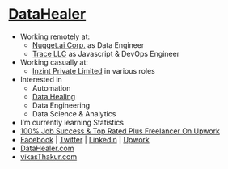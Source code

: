 # [DataHealer](https://datahealer.com)
- Working remotely at:
  - [Nugget.ai Corp.](https://nugget.ai) as Data Engineer
  - [Trace LLC](https://tracevt.com) as Javascript & DevOps Engineer
- Working casually at:
  - [Inzint Private Limited](https://inzint.com) in various roles
- Interested in
  - Automation
  - [Data Healing](https://datahealer.com)
  - Data Engineering
  - Data Science & Analytics
- I’m currently learning Statistics
- [100% Job Success & Top Rated Plus Freelancer On Upwork](https://www.upwork.com/fl/vikaskumarthakur)
- [Facebook](https://www.facebook.com/inzint) | [Twitter](https://twitter.com/inzint) | [Linkedin](https://www.linkedin.com/company/inzint) | [Upwork](http://upwork.com/ag/inzint)
- [DataHealer.com](https://datahealer.com)
- [vikasThakur.com](https://vikasthakur.com)
